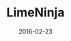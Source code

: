 ---
layout: site
title: "LimeNinja"
date: 2016-02-23
categories: [community]
version: 1.3.15
major: 1
minor: 3
patch: 15
slug: limeninja
link: http://lime.ninja/
permalink: /sites/:slug
---